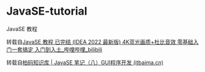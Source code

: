 # JavaSE-tutorial
JavaSE 教程

转载自[JavaSE 教程 已完结 (IDEA 2022 最新版) 4K蓝光画质+杜比音效 零基础入门一套搞定 入门到入土_哔哩哔哩_bilibili](https://www.bilibili.com/video/BV1YP4y1o75f/)

转载自[柏码知识库 | JavaSE 笔记（八）GUI程序开发 (itbaima.cn)](https://www.itbaima.cn/document/qs7gqok56gzc6idr)

